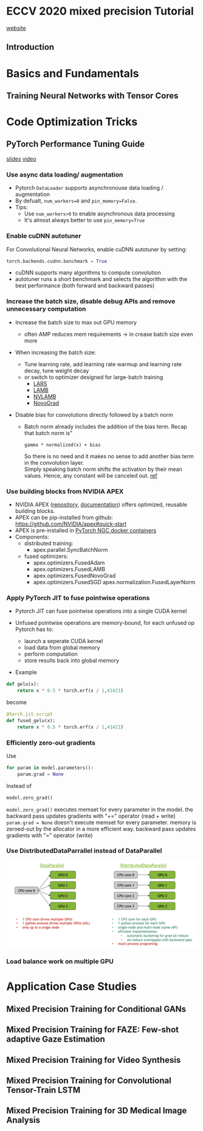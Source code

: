# ECCV 2020 mixed precision Tutorial
[website](https://nvlabs.github.io/eccv2020-mixed-precision-tutorial/)

## Introduction

# Basics and Fundamentals

## Training Neural Networks with Tensor Cores



# Code Optimization Tricks

## PyTorch Performance Tuning Guide
[slides](https://nvlabs.github.io/eccv2020-mixed-precision-tutorial/files/szymon_migacz-pytorch-performance-tuning-guide.pdf)
[video](https://youtu.be/jF4-_ZK_tyc)
### Use async data loading/ augmentation
- Pytorch `DataLoader` supports asynchronouse data loading / augmentation
- By defualt, `num_workers=0` and `pin_memory=False`. 
- Tips:
    - Use `num_workers>0` to enable asynchronous data processing
    - It's almost always better to use `pin_memory=True`

### Enable cuDNN autotuner
For Convolutional Neural Networks, enable cuDNN autotuner by setting:
```python
torch.backends.cudnn.benchmark = True
```
- cuDNN supports many algorithms to compute convolution
- autotuner runs a short benchmark and selects the algorithm with the best performance (both forward and backward passes)

### Increase the batch size, disable debug APIs and remove unnecessary computation
- Increase the batch size to max out GPU memory
    - often AMP reduces mem requirements -> in crease batch size even more

- When increasing the batch size:
    - Tune learning rate, add learning rate warmup and learning rate decay, tune weight decay
    - or switch to optimizer designed for large-batch training
        - [LARS](https://arxiv.org/abs/1708.03888)
        - [LAMB](https://arxiv.org/abs/1904.00962)
        - [NVLAMB](https://medium.com/nvidia-ai/a-guide-to-optimizer-implementation-for-bert-at-scale-8338cc7f45fd)
        - [NovoGrad](https://arxiv.org/pdf/1905.11286.pdf)
- Disable bias for convolutions directly followed by a batch norm
    - Batch norm already includes the addition of the bias term. Recap that batch norm is"
        ```formula
        gamma * normalized(x) + bias
        ```
        So there is no need and it makes no sense to add another bias term in the convolution layer. <br>
        Simply speaking batch norm shifts the activation by their mean values. Hence, any constant will be canceled out.
    [ref](https://stackoverflow.com/questions/46256747/can-not-use-both-bias-and-batch-normalization-in-convolution-layers)
### Use building blocks from NVIDIA APEX
- NVIDIA APEX ([repository](https://github.com/NVIDIA/apex), [documentation](https://nvidia.github.io/apex/)) offers optimized, reusable building blocks.
- APEX can be pip-installed from github: https://github.com/NVIDIA/apex#quick-start
- APEX is pre-installed in [PyTorch NGC docker containers](https://ngc.nvidia.com/catalog/containers/nvidia:pytorch)
- Components:
    - distributed training:
        - apex.parallel.SyncBatchNorm
    - fused optimizers:
        - apex.optimizers.FusedAdam
        - apex.optimizers.FusedLAMB
        - apex.optimizers.FusedNovoGrad
        - apex.optimizers.FusedSGD
    apex.normalization.FusedLayerNorm

### Apply PyTorch JIT to fuse pointwise operations
- Pytorch JIT can fuse pointwise operations into a single CUDA kernel
- Unfused pointwise operations are memory-bound, for each unfused op Pytorch has to:
    - launch a seperate CUDA kernel
    - load data from global memory
    - perform computation
    - store results back into global memory

- Example
```python
def gelu(x):
    return x * 0.5 * torch.erf(x / 1,41421)
```
become
```python
@torch.jit.script
def fused_gelu(x):
    return x * 0.5 * torch.erf(x / 1,41421)
```

### Efficiently zero-out gradients
Use
```python
for param in model.parameters():
    param.grad = None
```
Instead of 
```python
model.zero_grad()
```
`model.zero_grad()` executes memset for every parameter in the model. the backward pass updates gradients with "+=" operator (read + write)
`param.grad = None` doesn't execute memset for every parameter. memory is zeroed-out by the allocator in a more efficient way. backward pass updates gradients with "=" operator (write)

### Use DistributedDataParrallel instead of DataParallel
![distributed_training](images/distributed_training.png)
### Load balance work on multiple GPU

# Application Case Studies

## Mixed Precision Training for Conditional GANs

## Mixed Precision Training for FAZE: Few-shot adaptive Gaze Estimation

## Mixed Precision Training for Video Synthesis

## Mixed Precision Training for Convolutional Tensor-Train LSTM

## Mixed Precision Training for 3D Medical Image Analysis
